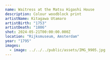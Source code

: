 ```yaml
---
name: Waitress at the Matsu Higashi House
description: Colour woodblock print
artistName: Kitagawa Utamaro
artistBirth: "1753"
artistDeath: "1806"
shot: 2024-05-21T00:00:00.000Z
location: "Rijksmuseum, Amsterdam"
year: "1795"
images:
  - image: ../../../public/assets/IMG_9905.jpg
---
```

